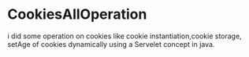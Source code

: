 # CookiesAllOperation
i  did some operation on cookies like cookie instantiation,cookie storage, setAge of cookies dynamically using a Servelet concept in java.
